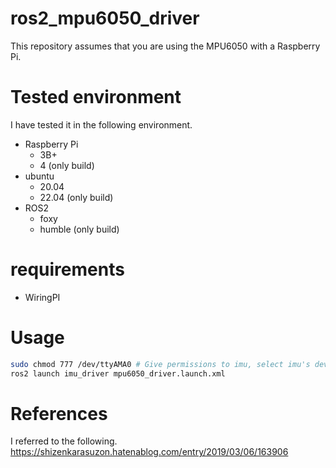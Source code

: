 # ros2_mpu6050_driver
This repository assumes that you are using the MPU6050 with a Raspberry Pi.

# Tested environment
I have tested it in the following environment.
- Raspberry Pi
  - 3B+
  - 4 (only build)
- ubuntu
  - 20.04
  - 22.04 (only build)
- ROS2
  - foxy
  - humble (only build)

# requirements
- WiringPI

# Usage
``` sh
sudo chmod 777 /dev/ttyAMA0 # Give permissions to imu, select imu's device.
ros2 launch imu_driver mpu6050_driver.launch.xml 
```

# References
I referred to the following.  
https://shizenkarasuzon.hatenablog.com/entry/2019/03/06/163906
